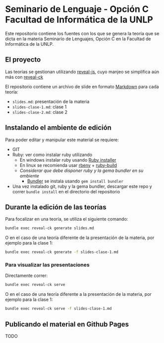 # Seminario de Lenguaje - Opción C Facultad de Informática de la UNLP

Este repositorio contiene los fuentes con los que se genera la teoría que se
dicta en la materia Seminario de Lenguajes, Opción C en la Facultad de
Informática de la UNLP.

## El proyecto

Las teorías se gestionan utilizando [reveal-js](http://lab.hakim.se/reveal-js),
cuyo manjeo se simplifica aún más con [reveal-ck](http://jedcn.github.io/reveal-ck/)

El repositorio contiene un archivo de slide en formato 
[Markdown](https://daringfireball.net/projects/markdown/) para cada teoría:

* `slides.md`: presentación de la materia
* `slides-clase-1.md`: clase 1
* `slides-clase-2.md`: clase 2

## Instalando el ambiente de edición

Para poder editar y manipular este material se requiere:

* GIT
* Ruby: ver como instalar ruby utilizando 
  * En windows instalar ruby usando [Ruby installer](http://rubyinstaller.org/)
  * En linux se recomienda usar [rbenv](https://github.com/rbenv/rbenv) +
    [ruby-build](https://github.com/rbenv/ruby-build)
  * *Considerar que debe disponer ruby y la gema bundler en su ambiente*
    * [Bundler](http://bundler.io/) se instala usando `gem install bundler`
* Una vez instalado git, ruby y la gema bundler, descargar este repo y correr
  `bundle install` en el directorio del repositorio

## Durante la edición de las teorías

Para focalizar en una teoría, se utiliza el siguiente comando:

```bash
bundle exec reveal-ck generate slides.md
```

O en el caso de una teoría diferente de la presentación de la materia, por
ejemplo para la clase 1:

```bash
bundle exec reveal-ck generate -f slides-clase-1.md
```

### Para visualizar las presentaciones

Directamente correr:

```bash
bundle exec reveal-ck serve
```

O en el caso de una teoría diferente a la presentación de la materia, por
ejemplo para la clase 1:

```bash
bundle exec reveal-ck serve -f slides-clase-1.md
```

## Publicando el material en Github Pages

TODO
